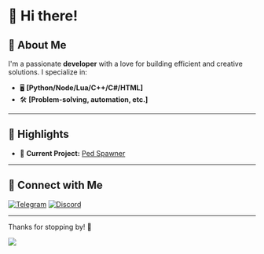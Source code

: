 # 👋 Hi there!

## 🚀 About Me
I'm a passionate **developer** with a love for building efficient and creative solutions. I specialize in:
- 🖥️ **[Python/Node/Lua/C++/C#/HTML]**
- 🛠️ **[Problem-solving, automation, etc.]**

---

## 🌟 Highlights
- 🔧 **Current Project:** [Ped Spawner](https://store.dvrst.fun)

---

## 💬 Connect with Me
[![Telegram](https://img.shields.io/badge/-Telegram-black?style=flat-square&logo=google-chrome&logoColor=white)](https://t.me/nrware)
[![Discord](https://img.shields.io/badge/-Discord-red?style=flat-square&logo=gmail&logoColor=white)](https://discord.com/users/987620972515450912)

---

Thanks for stopping by! 🎉

![](https://komarev.com/ghpvc/?username=NakaRdev&abbreviated=true)
